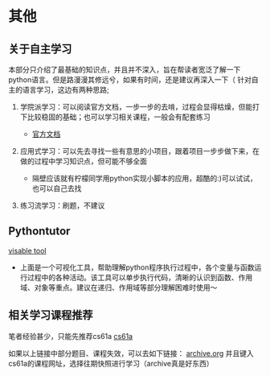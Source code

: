 # 其他

## 关于自主学习

本部分只介绍了最基础的知识点，并且并不深入，旨在帮读者宽泛了解一下python语言。但是路漫漫其修远兮，如果有时间，还是建议再深入一下（
针对自主的语言学习，这边有两种思路;

1. 学院派学习：可以阅读官方文档，一步一步的去啃，过程会显得枯燥，但能打下比较稳固的基础；也可以学习相关课程，一般会有配套练习
   - [官方文档](https://docs.python.org/3/reference/index.html)

2. 应用式学习：可以先去寻找一些有意思的小项目，跟着项目一步步做下来，在做的过程中学习知识点，但可能不够全面
   - 隔壁应该就有柠檬同学用python实现小脚本的应用，超酷的:)可以试试，也可以自己去找

3. 练习流学习：刷题，不建议

## Pythontutor

[visable tool](https://pythontutor.com/visualize.html#mode=edit)

- 上面是一个可视化工具，帮助理解python程序执行过程中，各个变量与函数运行过程中的各种活动。该工具可以单步执行代码，清晰的认识到函数、作用域、对象等重点。建议在递归、作用域等部分理解困难时使用～

## 相关学习课程推荐

笔者经验甚少，只能先推荐cs61a
[cs61a](https://cs61a.org/)

如果以上链接中部分题目、课程失效，可以去如下链接：
[archive.org](https://archive.org/) 并且键入cs61a的课程网址，选择往期快照进行学习（archive真是好东西）

